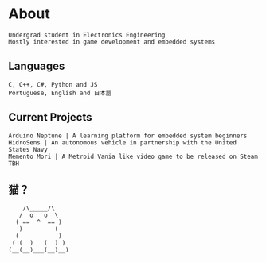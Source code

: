 # About
    Undergrad student in Electronics Engineering
    Mostly interested in game development and embedded systems

## Languages
	C, C++, C#, Python and JS
	Portuguese, English and 日本語
	
## Current Projects
	Arduino Neptune | A learning platform for embedded system beginners
	HidroSens | An autonomous vehicle in partnership with the United States Navy
	Memento Mori | A Metroid Vania like video game to be released on Steam TBH
## 猫？
	    /\_____/\
	   /  o   o  \
	  ( ==  ^  == )
	   )         (
	  (           )
	 ( (  )   (  ) )
	(__(__)___(__)__)
